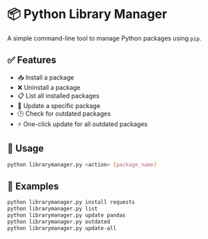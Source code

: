 # 📦 Python Library Manager

A simple command-line tool to manage Python packages using `pip`.

## ✅ Features
- 📥 Install a package  
- ❌ Uninstall a package  
- 📋 List all installed packages  
- 🔄 Update a specific package  
- 🕒 Check for outdated packages  
- ⚡ One-click update for all outdated packages  

## 🚀 Usage
```bash
python librarymanager.py <action> [package_name]
```

## 🧪 Examples
```bash
python librarymanager.py install requests
python librarymanager.py list
python librarymanager.py update pandas
python librarymanager.py outdated
python librarymanager.py update-all
```